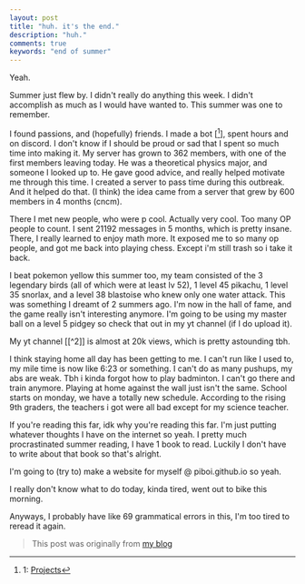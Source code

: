 ```yaml
---
layout: post
title: "huh. it's the end."
description: "huh."
comments: true
keywords: "end of summer"
---
```


Yeah.

Summer just flew by. I didn't really do anything this week. I didn't accomplish as much as I would have wanted to. This summer was one to remember.

I found passions, and (hopefully) friends. I made a bot [[^1]], spent hours and on discord. I don't know if I should be proud or sad that I spent so much time into making it. My server has grown to 362 members, with one of the first members leaving today. He was a theoretical physics major, and someone I looked up to. He gave good advice, and really helped motivate me through this time. I created a server to pass time during this outbreak. And it helped do that. (I think) the idea came from a server that grew by 600 members in 4 months (cncm).

There I met new people, who were p cool. Actually very cool. Too many OP people to count. I sent 21192 messages in 5 months, which is pretty insane. There, I really learned to enjoy math more. It exposed me to so many op people, and got me back into playing chess. Except i'm still trash so i take it back.

I beat pokemon yellow this summer too, my team consisted of the 3 legendary birds (all of which were at least lv 52), 1 level 45 pikachu, 1 level 35 snorlax, and a level 38 blastoise who knew only one water attack. This was something I dreamt of 2 summers ago. I'm now in the hall of fame, and the game really isn't interesting anymore. I'm going to be using my master ball on a level 5 pidgey so check that out in my yt channel (if I do upload it).

My yt channel [[^2]] is almost at 20k views, which is pretty astounding tbh.

I think staying home all day has been getting to me. I can't run like I used to, my mile time is now like 6:23 or something. I can't do as many pushups, my abs are weak. Tbh i kinda forgot how to play badminton. I can't go there and train anymore. Playing at home against the wall just isn't the same. School starts on monday, we have a totally new schedule. According to the rising 9th graders, the teachers i got were all bad except for my science teacher.

If you're reading this far, idk why you're reading this far. I'm just putting whatever thoughts I have on the internet so yeah. I pretty much procrastinated summer reading, I have 1 book to read. Luckily I don't have to write about that book so that's alright.

I'm going to (try to) make a website for myself @ piboi.github.io so yeah.

I really don't know what to do today, kinda tired, went out to bike this morning.

Anyways, I probably have like 69 grammatical errors in this, I'm too tired to reread it again.


[^1]: 1: [Projects](https://piboi.github.io/projects/)
[^1]: 2: Here's my [YouTube Channel](bit.ly/vectorbadminton)

>This post was originally from [my blog](https://artofproblemsolving.com/community/c1166939h2242969_huh_its_the_end)
